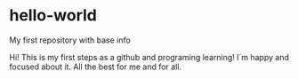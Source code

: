 # hello-world
My first repository with base info

Hi!
This is my first steps as a github and programing learning!
I´m happy and focused about it.
All the best for me and for all.
